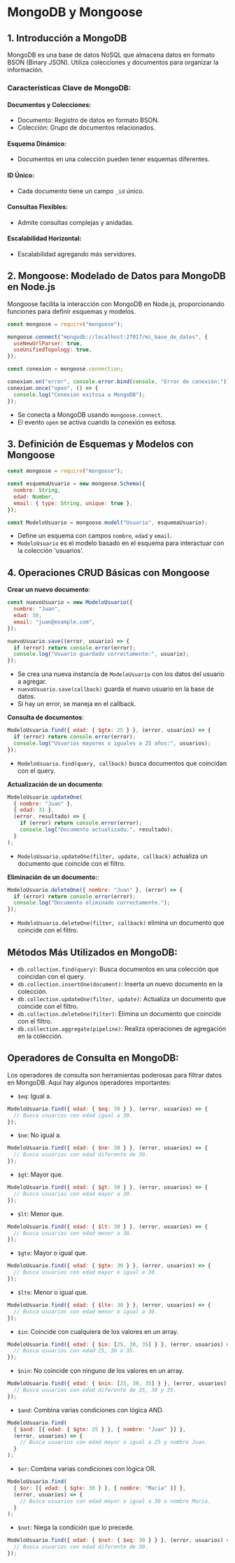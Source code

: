 # MongoDB y Mongoose

## 1. Introducción a MongoDB

MongoDB es una base de datos NoSQL que almacena datos en formato BSON (Binary JSON). Utiliza colecciones y documentos para organizar la información.

### Características Clave de MongoDB:

#### Documentos y Colecciones:

- Documento: Registro de datos en formato BSON.
- Colección: Grupo de documentos relacionados.

#### Esquema Dinámico:

- Documentos en una colección pueden tener esquemas diferentes.

#### ID Único:

- Cada documento tiene un campo `_id` único.

#### Consultas Flexibles:

- Admite consultas complejas y anidadas.

#### Escalabilidad Horizontal:

- Escalabilidad agregando más servidores.

## 2. Mongoose: Modelado de Datos para MongoDB en Node.js

Mongoose facilita la interacción con MongoDB en Node.js, proporcionando funciones para definir esquemas y modelos.

```javascript
const mongoose = require("mongoose");

mongoose.connect("mongodb://localhost:27017/mi_base_de_datos", {
  useNewUrlParser: true,
  useUnifiedTopology: true,
});

const conexion = mongoose.connection;

conexion.on("error", console.error.bind(console, "Error de conexión:"));
conexion.once("open", () => {
  console.log("Conexión exitosa a MongoDB");
});
```

- Se conecta a MongoDB usando `mongoose.connect`.
- El evento `open` se activa cuando la conexión es exitosa.

## 3. Definición de Esquemas y Modelos con Mongoose

```javascript
const mongoose = require("mongoose");

const esquemaUsuario = new mongoose.Schema({
  nombre: String,
  edad: Number,
  email: { type: String, unique: true },
});

const ModeloUsuario = mongoose.model("Usuario", esquemaUsuario);
```

- Define un esquema con campos `nombre`, `edad` y `email`.
- `ModeloUsuario` es el modelo basado en el esquema para interactuar con la colección 'usuarios'.

## 4. Operaciones CRUD Básicas con Mongoose

**Crear un nuevo documento**:

```javascript
const nuevoUsuario = new ModeloUsuario({
  nombre: "Juan",
  edad: 30,
  email: "juan@example.com",
});

nuevoUsuario.save((error, usuario) => {
  if (error) return console.error(error);
  console.log("Usuario guardado correctamente:", usuario);
});
```

- Se crea una nueva instancia de `ModeloUsuario` con los datos del usuario a agregar.
- `nuevoUsuario.save(callback)` guarda el nuevo usuario en la base de datos.
- Si hay un error, se maneja en el callback.

**Consulta de documentos**:

```javascript
ModeloUsuario.find({ edad: { $gte: 25 } }, (error, usuarios) => {
  if (error) return console.error(error);
  console.log("Usuarios mayores o iguales a 25 años:", usuarios);
});
```

- `ModeloUsuario.find(query, callback)` busca documentos que coincidan con el query.

**Actualización de un documento**:

```javascript
ModeloUsuario.updateOne(
  { nombre: "Juan" },
  { edad: 31 },
  (error, resultado) => {
    if (error) return console.error(error);
    console.log("Documento actualizado:", resultado);
  }
);
```

- `ModeloUsuario.updateOne(filter, update, callback)` actualiza un documento que coincide con el filtro.

**Eliminación de un documento:**:

```javascript
ModeloUsuario.deleteOne({ nombre: "Juan" }, (error) => {
  if (error) return console.error(error);
  console.log("Documento eliminado correctamente.");
});
```

- `ModeloUsuario.deleteOne(filter, callback)` elimina un documento que coincide con el filtro.

## Métodos Más Utilizados en MongoDB:

- `db.collection.find(query)`: Busca documentos en una colección que coincidan con el query.
- `db.collection.insertOne(document)`: Inserta un nuevo documento en la colección.
- `db.collection.updateOne(filter, update)`: Actualiza un documento que coincide con el filtro.
- `db.collection.deleteOne(filter)`: Elimina un documento que coincide con el filtro.
- `db.collection.aggregate(pipeline)`: Realiza operaciones de agregación en la colección.

## Operadores de Consulta en MongoDB:

Los operadores de consulta son herramientas poderosas para filtrar datos en MongoDB. Aquí hay algunos operadores importantes:

- `$eq`: Igual a.

```javascript
ModeloUsuario.find({ edad: { $eq: 30 } }, (error, usuarios) => {
  // Busca usuarios con edad igual a 30.
});
```

- `$ne`: No igual a.

```javascript
ModeloUsuario.find({ edad: { $ne: 30 } }, (error, usuarios) => {
  // Busca usuarios con edad diferente de 30.
});
```

- `$gt`: Mayor que.

```javascript
ModeloUsuario.find({ edad: { $gt: 30 } }, (error, usuarios) => {
  // Busca usuarios con edad mayor a 30.
});
```

- `$lt`: Menor que.

```javascript
ModeloUsuario.find({ edad: { $lt: 30 } }, (error, usuarios) => {
  // Busca usuarios con edad menor a 30.
});
```

- `$gte`: Mayor o igual que.

```javascript
ModeloUsuario.find({ edad: { $gte: 30 } }, (error, usuarios) => {
  // Busca usuarios con edad mayor o igual a 30.
});
```

- `$lte`: Menor o igual que.

```javascript
ModeloUsuario.find({ edad: { $lte: 30 } }, (error, usuarios) => {
  // Busca usuarios con edad menor o igual a 30.
});
```

- `$in`: Coincide con cualquiera de los valores en un array.

```javascript
ModeloUsuario.find({ edad: { $in: [25, 30, 35] } }, (error, usuarios) => {
  // Busca usuarios con edad 25, 30 o 35.
});
```

- `$nin`: No coincide con ninguno de los valores en un array.

```javascript
ModeloUsuario.find({ edad: { $nin: [25, 30, 35] } }, (error, usuarios) => {
  // Busca usuarios con edad diferente de 25, 30 y 35.
});
```

- `$and`: Combina varias condiciones con lógica AND.

```javascript
ModeloUsuario.find(
  { $and: [{ edad: { $gte: 25 } }, { nombre: "Juan" }] },
  (error, usuarios) => {
    // Busca usuarios con edad mayor o igual a 25 y nombre Juan.
  }
);
```

- `$or`: Combina varias condiciones con lógica OR.

```javascript
ModeloUsuario.find(
  { $or: [{ edad: { $gte: 30 } }, { nombre: "Maria" }] },
  (error, usuarios) => {
    // Busca usuarios con edad mayor o igual a 30 o nombre Maria.
  }
);
```

- `$not`: Niega la condición que lo precede.

```javascript
ModeloUsuario.find({ edad: { $not: { $eq: 30 } } }, (error, usuarios) => {
  // Busca usuarios con edad diferente de 30.
});
```
